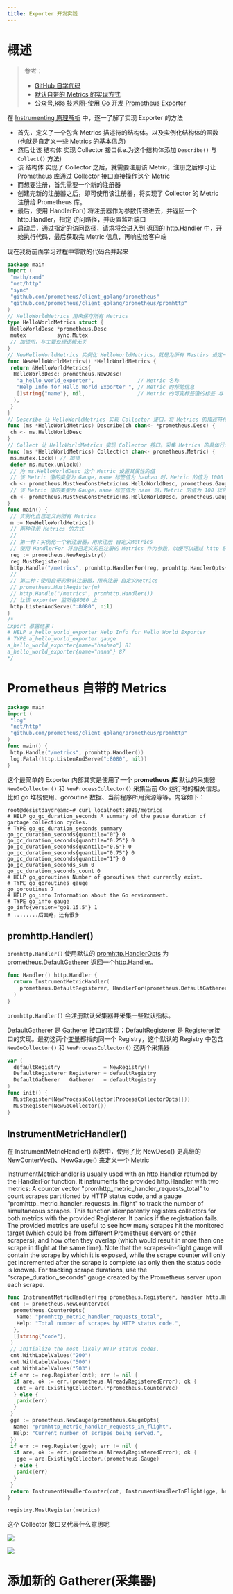 ```yaml
---
title: Exporter 开发实践
---
```


# 概述

> 参考：
>
> - [GitHub 自学代码](https://github.com/DesistDaydream/prometheus-instrumenting)
> - [默认自带的 Metrics 的实现方式](https://github.com/prometheus/client_golang/blob/master/prometheus/go_collector.go)
> - [公众号,k8s 技术圈-使用 Go 开发 Prometheus Exporter](https://mp.weixin.qq.com/s/s1nSaC-8ejvM342v5KPdxA)

在 [Instrumenting 原理解析](/docs/6.可观测性/监控系统/Instrumenting/Instrumenting%20开发/Instrumenting%20原理解析.md) 中，逐一了解了实现 Exporter 的方法

- 首先，定义了一个包含 Metrics 描述符的结构体。以及实例化结构体的函数(也就是自定义一些 Metrics 的基本信息)
- 然后让该 结构体 实现 Collector 接口(i.e.为这个结构体添加 `Describe()` 与 `Collect()` 方法)
- 该 结构体 实现了 Collector 之后，就需要注册该 Metric，注册之后即可让 Prometheus 库通过 Collector 接口直接操作这个 Metric
- 而想要注册，首先需要一个新的注册器
- 创建完新的注册器之后，即可使用该注册器，将实现了 Collector 的 Metric 注册给 Prometheus 库。
- 最后，使用 HandlerFor() 将注册器作为参数传递进去，并返回一个 http.Handler，指定 访问路径，并设置监听端口
- 启动后，通过指定的访问路径，请求将会进入到 返回的 http.Handler 中，开始执行代码，最后获取完 Metric 信息，再响应给客户端

现在我将前面学习过程中零散的代码合并起来

```go
package main
import (
 "math/rand"
 "net/http"
 "sync"
 "github.com/prometheus/client_golang/prometheus"
 "github.com/prometheus/client_golang/prometheus/promhttp"
)
// HelloWorldMetrics 用来保存所有 Metrics
type HelloWorldMetrics struct {
 HelloWorldDesc *prometheus.Desc
 mutex          sync.Mutex
 // 加锁用，与主要处理逻辑无关
}
// NewHelloWorldMetrics 实例化 HelloWorldMetrics，就是为所有 Mestirs 设定一些基本信息
func NewHelloWorldMetrics() *HelloWorldMetrics {
 return &HelloWorldMetrics{
  HelloWorldDesc: prometheus.NewDesc(
   "a_hello_world_exporter",              // Metric 名称
   "Help Info for Hello World Exporter ", // Metric 的帮助信息
   []string{"name"}, nil,                 // Metric 的可变标签值的标签 与 不可变标签值的标签
  ),
 }
}
// Describe 让 HelloWorldMetrics 实现 Collector 接口。将 Metrics 的描述符传到 channel 中
func (ms *HelloWorldMetrics) Describe(ch chan<- *prometheus.Desc) {
 ch <- ms.HelloWorldDesc
}
// Collect 让 HelloWorldMetrics 实现 Collector 接口。采集 Metrics 的具体行为并设置 Metrics 的值类型,将 Metrics 的信息传到 channel 中
func (ms *HelloWorldMetrics) Collect(ch chan<- prometheus.Metric) {
 ms.mutex.Lock() // 加锁
 defer ms.mutex.Unlock()
 // 为 ms.HelloWorldDesc 这个 Metric 设置其属性的值
 // 该 Metric 值的类型为 Gauge，name 标签值为 haohao 时，Metric 的值为 1000 以内的随机数
 ch <- prometheus.MustNewConstMetric(ms.HelloWorldDesc, prometheus.GaugeValue, float64(rand.Int31n(1000)), "haohao")
 // 该 Metric 值的类型为 Gauge，name 标签值为 nana 时，Metric 的值为 100 以内的随机数
 ch <- prometheus.MustNewConstMetric(ms.HelloWorldDesc, prometheus.GaugeValue, float64(rand.Int31n(100)), "nana")
}
func main() {
 // 实例化自己定义的所有 Metrics
 m := NewHelloWorldMetrics()
 // 两种注册 Metrics 的方式
 //
 // 第一种：实例化一个新注册器，用来注册 自定义Metrics
 // 使用 HandlerFor 将自己定义的已注册的 Metrics 作为参数，以便可以通过 http 获取 metric 信息
 reg := prometheus.NewRegistry()
 reg.MustRegister(m)
 http.Handle("/metrics", promhttp.HandlerFor(reg, promhttp.HandlerOpts{}))
 //
 // 第二种：使用自带的默认注册器，用来注册 自定义Metrics
 // prometheus.MustRegister(m)
 // http.Handle("/metrics", promhttp.Handler())
 // 让该 exporter 监听在8080 上
 http.ListenAndServe(":8080", nil)
}
/*
Export 暴露结果：
# HELP a_hello_world_exporter Help Info for Hello World Exporter
# TYPE a_hello_world_exporter gauge
a_hello_world_exporter{name="haohao"} 81
a_hello_world_exporter{name="nana"} 87
*/
```

# Prometheus 自带的 Metrics

```go
package main
import (
 "log"
 "net/http"
 "github.com/prometheus/client_golang/prometheus/promhttp"
)
func main() {
 http.Handle("/metrics", promhttp.Handler())
 log.Fatal(http.ListenAndServe(":8080", nil))
}
```

这个最简单的 Exporter 内部其实是使用了一个 **prometheus 库** 默认的采集器 `NewGoCollector()` 和 `NewProcessCollector()` 采集当前 Go 运行时的相关信息，比如 go 堆栈使用、goroutine 数据、当前程序所用资源等等。内容如下：

    root@desistdaydream:~# curl localhost:8080/metrics
    # HELP go_gc_duration_seconds A summary of the pause duration of garbage collection cycles.
    # TYPE go_gc_duration_seconds summary
    go_gc_duration_seconds{quantile="0"} 0
    go_gc_duration_seconds{quantile="0.25"} 0
    go_gc_duration_seconds{quantile="0.5"} 0
    go_gc_duration_seconds{quantile="0.75"} 0
    go_gc_duration_seconds{quantile="1"} 0
    go_gc_duration_seconds_sum 0
    go_gc_duration_seconds_count 0
    # HELP go_goroutines Number of goroutines that currently exist.
    # TYPE go_goroutines gauge
    go_goroutines 7
    # HELP go_info Information about the Go environment.
    # TYPE go_info gauge
    go_info{version="go1.15.5"} 1
    # ........后面略，还有很多

## promhttp.Handler()

`promhttp.Handler()` 使用默认的 [promhttp.HandlerOpts](https://pkg.go.dev/github.com/prometheus/client_golang/prometheus/promhttp?utm_source=gopls#HandlerOpts) 为 [prometheus.DefaultGatherer](https://pkg.go.dev/github.com/prometheus/client_golang/prometheus?utm_source=gopls#pkg-variables) 返回一个[http.Handler](https://pkg.go.dev/net/http#Handler)。

```go
func Handler() http.Handler {
  return InstrumentMetricHandler(
    prometheus.DefaultRegisterer, HandlerFor(prometheus.DefaultGatherer, HandlerOpts{}),
  )
}
```

`promhttp.Handler()` 会注册默认采集器并采集一些默认指标。

DefaultGatherer 是 [Gatherer](https://pkg.go.dev/github.com/prometheus/client_golang/prometheus?utm_source=gopls#Gatherer) 接口的实现；DefaultRegisterer 是 [Registerer](https://pkg.go.dev/github.com/prometheus/client_golang/prometheus?utm_source=gopls#Registerer)接口的实现。最初这两个[变量](https://pkg.go.dev/github.com/prometheus/client_golang/prometheus?utm_source=gopls#pkg-variables)都指向同一个 Registry，这个默认的 Registry 中包含 `NewGoCollector()` 和 `NewProcessCollector()` 这两个采集器

```go
var (
  defaultRegistry              = NewRegistry()
  DefaultRegisterer Registerer = defaultRegistry
  DefaultGatherer   Gatherer   = defaultRegistry
)
func init() {
  MustRegister(NewProcessCollector(ProcessCollectorOpts{}))
  MustRegister(NewGoCollector())
}
```

## InstrumentMetricHandler()

在 InstrumentMetricHandler() 函数中，使用了比 NewDesc() 更高级的 NewConterVec()、NewGauge() 来定义一个 Metric

InstrumentMetricHandler is usually used with an http.Handler returned by the HandlerFor function. It instruments the provided http.Handler with two metrics: A counter vector "promhttp_metric_handler_requests_total" to count scrapes partitioned by HTTP status code, and a gauge "promhttp_metric_handler_requests_in_flight" to track the number of simultaneous scrapes. This function idempotently registers collectors for both metrics with the provided Registerer. It panics if the registration fails. The provided metrics are useful to see how many scrapes hit the monitored target (which could be from different Prometheus servers or other scrapers), and how often they overlap (which would result in more than one scrape in flight at the same time). Note that the scrapes-in-flight gauge will contain the scrape by which it is exposed, while the scrape counter will only get incremented after the scrape is complete (as only then the status code is known). For tracking scrape durations, use the "scrape_duration_seconds" gauge created by the Prometheus server upon each scrape.

```go
func InstrumentMetricHandler(reg prometheus.Registerer, handler http.Handler) http.Handler {
 cnt := prometheus.NewCounterVec(
  prometheus.CounterOpts{
   Name: "promhttp_metric_handler_requests_total",
   Help: "Total number of scrapes by HTTP status code.",
  },
  []string{"code"},
 )
 // Initialize the most likely HTTP status codes.
 cnt.WithLabelValues("200")
 cnt.WithLabelValues("500")
 cnt.WithLabelValues("503")
 if err := reg.Register(cnt); err != nil {
  if are, ok := err.(prometheus.AlreadyRegisteredError); ok {
   cnt = are.ExistingCollector.(*prometheus.CounterVec)
  } else {
   panic(err)
  }
 }
 gge := prometheus.NewGauge(prometheus.GaugeOpts{
  Name: "promhttp_metric_handler_requests_in_flight",
  Help: "Current number of scrapes being served.",
 })
 if err := reg.Register(gge); err != nil {
  if are, ok := err.(prometheus.AlreadyRegisteredError); ok {
   gge = are.ExistingCollector.(prometheus.Gauge)
  } else {
   panic(err)
  }
 }
 return InstrumentHandlerCounter(cnt, InstrumentHandlerInFlight(gge, handler))
}
```

```go
registry.MustRegister(metrics)
```

这个 Collector 接口又代表什么意思呢

![](https://notes-learning.oss-cn-beijing.aliyuncs.com/ig8l2r/1616068562616-5c10af60-c810-4622-bc0f-35d331cbd2b0.png)

![](https://notes-learning.oss-cn-beijing.aliyuncs.com/ig8l2r/1616068562665-009ae48a-3f65-48d1-b08f-49d7ae2089ca.png)

# 添加新的 Gatherer(采集器)
